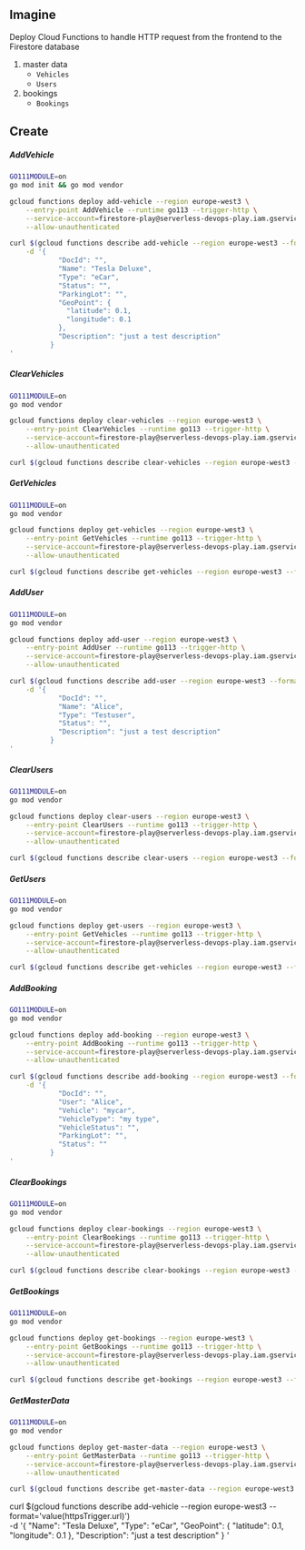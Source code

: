 ## Imagine

Deploy Cloud Functions to handle HTTP request from the frontend to the Firestore database

1) master data 
    - `Vehicles`
    - `Users`
1) bookings
    - `Bookings`

## Create

##### AddVehicle
```bash
GO111MODULE=on
go mod init && go mod vendor
```

```bash
gcloud functions deploy add-vehicle --region europe-west3 \
    --entry-point AddVehicle --runtime go113 --trigger-http \
    --service-account=firestore-play@serverless-devops-play.iam.gserviceaccount.com \
    --allow-unauthenticated 
```
   
```bash
curl $(gcloud functions describe add-vehicle --region europe-west3 --format='value(httpsTrigger.url)') \
    -d '{
            "DocId": "",
            "Name": "Tesla Deluxe",
            "Type": "eCar",
            "Status": "",
            "ParkingLot": "",
            "GeoPoint": {
              "latitude": 0.1,
              "longitude": 0.1
            },
            "Description": "just a test description"
          }
'
``` 

##### ClearVehicles
```bash
GO111MODULE=on
go mod vendor
```

```bash
gcloud functions deploy clear-vehicles --region europe-west3 \
    --entry-point ClearVehicles --runtime go113 --trigger-http \
    --service-account=firestore-play@serverless-devops-play.iam.gserviceaccount.com \
    --allow-unauthenticated 
```
   
```bash
curl $(gcloud functions describe clear-vehicles --region europe-west3 --format='value(httpsTrigger.url)')
``` 

##### GetVehicles
```bash
GO111MODULE=on
go mod vendor
```

```bash
gcloud functions deploy get-vehicles --region europe-west3 \
    --entry-point GetVehicles --runtime go113 --trigger-http \
    --service-account=firestore-play@serverless-devops-play.iam.gserviceaccount.com \
    --allow-unauthenticated 
```
   
```bash
curl $(gcloud functions describe get-vehicles --region europe-west3 --format='value(httpsTrigger.url)')
``` 

##### AddUser
```bash
GO111MODULE=on
go mod vendor
```

```bash
gcloud functions deploy add-user --region europe-west3 \
    --entry-point AddUser --runtime go113 --trigger-http \
    --service-account=firestore-play@serverless-devops-play.iam.gserviceaccount.com \
    --allow-unauthenticated 
```
   
```bash
curl $(gcloud functions describe add-user --region europe-west3 --format='value(httpsTrigger.url)') \
    -d '{
            "DocId": "",
            "Name": "Alice",
            "Type": "Testuser",
            "Status": "",
            "Description": "just a test description"
          }
'
``` 

##### ClearUsers
```bash
GO111MODULE=on
go mod vendor
```

```bash
gcloud functions deploy clear-users --region europe-west3 \
    --entry-point ClearUsers --runtime go113 --trigger-http \
    --service-account=firestore-play@serverless-devops-play.iam.gserviceaccount.com \
    --allow-unauthenticated 
```
   
```bash
curl $(gcloud functions describe clear-users --region europe-west3 --format='value(httpsTrigger.url)')
``` 

##### GetUsers
```bash
GO111MODULE=on
go mod vendor
```

```bash
gcloud functions deploy get-users --region europe-west3 \
    --entry-point GetVehicles --runtime go113 --trigger-http \
    --service-account=firestore-play@serverless-devops-play.iam.gserviceaccount.com \
    --allow-unauthenticated 
```
   
```bash
curl $(gcloud functions describe get-vehicles --region europe-west3 --format='value(httpsTrigger.url)')
``` 

##### AddBooking
```bash
GO111MODULE=on
go mod vendor
```

```bash
gcloud functions deploy add-booking --region europe-west3 \
    --entry-point AddBooking --runtime go113 --trigger-http \
    --service-account=firestore-play@serverless-devops-play.iam.gserviceaccount.com \
    --allow-unauthenticated 
```
   
```bash
curl $(gcloud functions describe add-booking --region europe-west3 --format='value(httpsTrigger.url)') \
    -d '{
            "DocId": "",
            "User": "Alice",
            "Vehicle": "mycar",
            "VehicleType": "my type",
            "VehicleStatus": "",
            "ParkingLot": "",
            "Status": ""
          }
'
``` 

##### ClearBookings
```bash
GO111MODULE=on
go mod vendor
```

```bash
gcloud functions deploy clear-bookings --region europe-west3 \
    --entry-point ClearBookings --runtime go113 --trigger-http \
    --service-account=firestore-play@serverless-devops-play.iam.gserviceaccount.com \
    --allow-unauthenticated 
```
   
```bash
curl $(gcloud functions describe clear-bookings --region europe-west3 --format='value(httpsTrigger.url)')
``` 

##### GetBookings
```bash
GO111MODULE=on
go mod vendor
```

```bash
gcloud functions deploy get-bookings --region europe-west3 \
    --entry-point GetBookings --runtime go113 --trigger-http \
    --service-account=firestore-play@serverless-devops-play.iam.gserviceaccount.com \
    --allow-unauthenticated 
```
   
```bash
curl $(gcloud functions describe get-bookings --region europe-west3 --format='value(httpsTrigger.url)')
``` 

##### GetMasterData
```bash
GO111MODULE=on
go mod vendor
```

```bash
gcloud functions deploy get-master-data --region europe-west3 \
    --entry-point GetMasterData --runtime go113 --trigger-http \
    --service-account=firestore-play@serverless-devops-play.iam.gserviceaccount.com \
    --allow-unauthenticated 
```
   
```bash
curl $(gcloud functions describe get-master-data --region europe-west3 --format='value(httpsTrigger.url)') -d '{}'
``` 



curl $(gcloud functions describe add-vehicle --region europe-west3 --format='value(httpsTrigger.url)') \
    -d '{
            "Name": "Tesla Deluxe",
            "Type": "eCar",
            "GeoPoint": {
              "latitude": 0.1,
              "longitude": 0.1
            },
            "Description": "just a test description"
          }
'